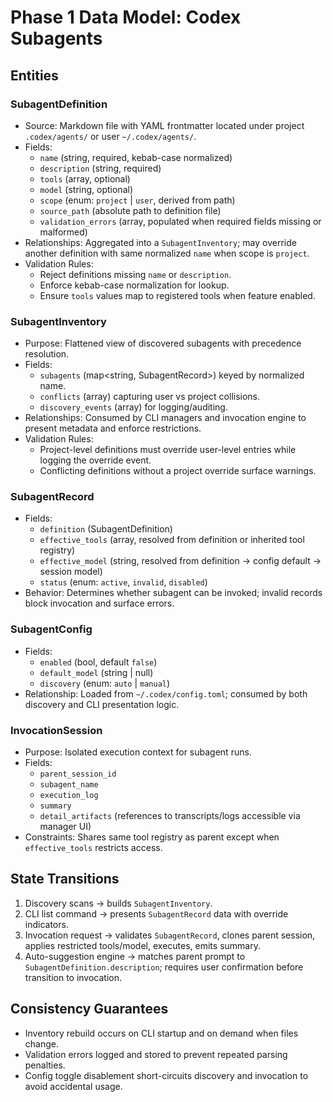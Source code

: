 # Phase 1 Data Model: Codex Subagents

## Entities

### SubagentDefinition
- Source: Markdown file with YAML frontmatter located under project `.codex/agents/` or user `~/.codex/agents/`.
- Fields:
  - `name` (string, required, kebab-case normalized)
  - `description` (string, required)
  - `tools` (array<string>, optional)
  - `model` (string, optional)
  - `scope` (enum: `project` | `user`, derived from path)
  - `source_path` (absolute path to definition file)
  - `validation_errors` (array<string>, populated when required fields missing or malformed)
- Relationships: Aggregated into a `SubagentInventory`; may override another definition with same normalized `name` when scope is `project`.
- Validation Rules:
  - Reject definitions missing `name` or `description`.
  - Enforce kebab-case normalization for lookup.
  - Ensure `tools` values map to registered tools when feature enabled.

### SubagentInventory
- Purpose: Flattened view of discovered subagents with precedence resolution.
- Fields:
  - `subagents` (map<string, SubagentRecord>) keyed by normalized name.
  - `conflicts` (array<ConflictRecord>) capturing user vs project collisions.
  - `discovery_events` (array<DiscoveryEvent>) for logging/auditing.
- Relationships: Consumed by CLI managers and invocation engine to present metadata and enforce restrictions.
- Validation Rules:
  - Project-level definitions must override user-level entries while logging the override event.
  - Conflicting definitions without a project override surface warnings.

### SubagentRecord
- Fields:
  - `definition` (SubagentDefinition)
  - `effective_tools` (array<string>, resolved from definition or inherited tool registry)
  - `effective_model` (string, resolved from definition → config default → session model)
  - `status` (enum: `active`, `invalid`, `disabled`)
- Behavior: Determines whether subagent can be invoked; invalid records block invocation and surface errors.

### SubagentConfig
- Fields:
  - `enabled` (bool, default `false`)
  - `default_model` (string | null)
  - `discovery` (enum: `auto` | `manual`)
- Relationship: Loaded from `~/.codex/config.toml`; consumed by both discovery and CLI presentation logic.

### InvocationSession
- Purpose: Isolated execution context for subagent runs.
- Fields:
  - `parent_session_id`
  - `subagent_name`
  - `execution_log`
  - `summary`
  - `detail_artifacts` (references to transcripts/logs accessible via manager UI)
- Constraints: Shares same tool registry as parent except when `effective_tools` restricts access.

## State Transitions
1. Discovery scans -> builds `SubagentInventory`.
2. CLI list command -> presents `SubagentRecord` data with override indicators.
3. Invocation request -> validates `SubagentRecord`, clones parent session, applies restricted tools/model, executes, emits summary.
4. Auto-suggestion engine -> matches parent prompt to `SubagentDefinition.description`; requires user confirmation before transition to invocation.

## Consistency Guarantees
- Inventory rebuild occurs on CLI startup and on demand when files change.
- Validation errors logged and stored to prevent repeated parsing penalties.
- Config toggle disablement short-circuits discovery and invocation to avoid accidental usage.
